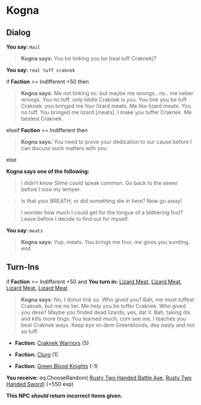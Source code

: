 # Kogna
## Dialog

**You say:** `Hail`



>**Kogna says:** You be tinking you be [real tuff Craknek]?

**You say:** `real tuff craknek`



if **Faction** >= Indifferent +50 then



>**Kogna says:** Me not tinking so. but maybe me wrongs.. no.. me neber wrongs.  You no tuff. only liddle Craknek is you.  You tink you be tuff Craknek. you bringed me four lizard meats.  Me like lizard meats.  You no tuff.  You bringed me lizard [meats].  I make you tuffer Craknek.  Me bestest Craknek.


elseif **Faction** >= Indifferent then




>**Kogna says:** You need to prove your dedication to our cause before I can discuss such matters with you.


else



**Kogna says one of the following:**

>I didn't know Slime could speak common. Go back to the sewer before I lose my temper.

>Is that your BREATH, or did something die in here? Now go away!

>I wonder how much I could get for the tongue of a blithering fool? Leave before I decide to find out for myself.


**You say:** `meats`



>**Kogna says:** Yup, meats.  You brings me four, me gives you sumting.
end

## Turn-Ins



if **Faction** >= Indifferent +50 and  **You turn in:** [Lizard Meat](/item/13410), [Lizard Meat](/item/13410), [Lizard Meat](/item/13410), [Lizard Meat](/item/13410)


>**Kogna says:** No, I donut tink so. Who gived you? Bah, me most tuffest Craknek, but me no lier. Me help you be tuffer Craknek. Who gived you dese? Maybe you finded dead lizards, yes, dat it. Bah, taking dis and kills more tings. You learned much, com see me, I teaches you best Craknek ways. Keep eye on dem Greenbloods, dey nasty and not so tuff.


* __Faction:__ [Craknek Warriors](/faction/232) (5)


* __Faction:__ [Clurg](/faction/228) (1)


* __Faction:__ [Green Blood Knights](/faction/261) (-1)


 **You receive:** eq.ChooseRandom( [Rusty Two Handed Battle Axe](/item/5025), [Rusty Two Handed Sword](/item/5023)) (+550 exp)

**This NPC *should* return incorrect items given.**





